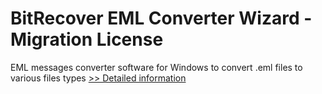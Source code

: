 # BitRecover EML Converter Wizard - Migration License
EML messages converter software for Windows to convert .eml files to various files types
[>> Detailed information](https://secure.shareit.com/shareit/product.html?productid=300785389&affiliateid=200057808)